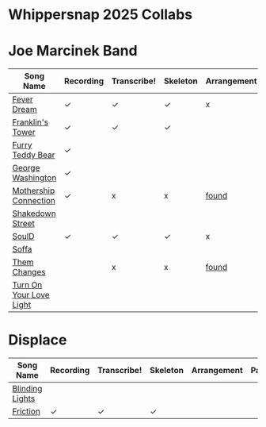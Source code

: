 # Whippersnap 2025 Collabs

# Joe Marcinek Band

| Song Name              | Recording | Transcribe! | Skeleton | Arrangement | Parts |
|-----------------------|-----------|------------|----------|-------------|-------|
| [Fever Dream](https://open.spotify.com/track/1orFSqPEGF5LrnP3PcKRGD?si=ea2b0f0007ec419d)           | ✓        | ✓          | ✓        | x           | [✓](./joe%20marcinek%20band/fever%20dream/Fever%20Dream%20-%20Joe%20Marcinek%20Band.pdf)      |
| [Franklin's Tower](https://open.spotify.com/track/3PgIhd4XmwtmV2XGU5qhzZ?si=ec0c3aac23114409)      | ✓         | ✓          | ✓        |             |       |
| [Furry Teddy Bear](https://open.spotify.com/track/4ATfpfAcQYzhF0Nu8Tmyhz?si=7c718132c1d742e4)      | ✓         |            |          |             |       |
| [George Washington](https://open.spotify.com/track/0Hz1ZDCYv8l74c3McEK2wR?si=e23782b5b56d4a67)     | ✓         |            |          |             |       |
| [Mothership Connection](https://open.spotify.com/track/7rLAPi81R7qlVqgXfykdEL?si=694ec118393e4404) | ✓         | x          | x         | [found](https://musescore.com/user/39593079/scores/19210966)       | [✓](./joe%20marcinek%20band/mothership%20connection/Mothership%20Connection%20-%20Parliament.pdf)      |
| [Shakedown Street](https://open.spotify.com/track/0Hz1ZDCYv8l74c3McEK2wR?si=e23782b5b56d4a67)      |           |            |          |             |       |
| [SoulD](https://open.spotify.com/track/5hkYGIonGosVJhXvQQaJNP?si=ca31e171709e44d1)                 | ✓         | ✓          | ✓        | x           | [✓](./joe%20marcinek%20band/sould/SoulD%20-%20Joe%20Marcinek%20Band.pdf)      |
| [Soffa](https://open.spotify.com/track/3zoSvbXWXj0945lYBHKS0c?si=e850348275d64612)                 |          |           |         |             |       |
| [Them Changes](https://open.spotify.com/track/0WoOHWp82bWaFBwrox1oGA?si=5d37c10280994d38)          |           | x          | x        | [found](https://garybadger.com/wp-content/uploads/2020/12/buddy-miles-them-changes-trumpet-tenor-sax-trombone.pdf)       | [✓](./joe%20marcinek%20band/them%20changes/Them%20Changes%20-%20Buddy%20Miles.pdf)     |
| [Turn On Your Love Light](https://open.spotify.com/track/4XO4pQpx4lpKgbWMgbsQRK?si=c42a09a39e624e0f) |           |            |          |             |       |

# Displace

| Song Name              | Recording | Transcribe! | Skeleton | Arrangement | Parts |
|-----------------------|-----------|------------|----------|-------------|-------|
| [Blinding Lights](https://open.spotify.com/track/0VjIjW4GlUZAMYd2vXMi3b?si=c87fd50f107346d2)       |           |            |          |             |       |
| [Friction](https://open.spotify.com/track/1FZwzKrwlBgIl4ARmQarGr?si=8cb3aea5c03f4128)              | ✓         | ✓          | ✓        |             |       |
